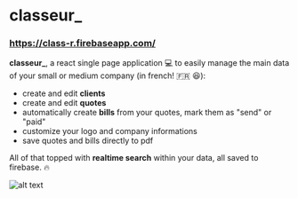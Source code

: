 # classeur_

### https://class-r.firebaseapp.com/

**classeur_**, a react single page application :computer: to easily manage the main data of your small or medium company (in french! :fr: :satisfied:):
* create and edit **clients**
* create and edit **quotes**
* automatically create **bills** from your quotes, mark them as "send" or "paid"
* customize your logo and company informations
* save quotes and bills directly to pdf

All of that topped with **realtime search** within your data, all saved to firebase. :fire:

![alt text](https://class-r.firebaseapp.com/static/media/blurredExample.79ff1734.png "classeur_")
